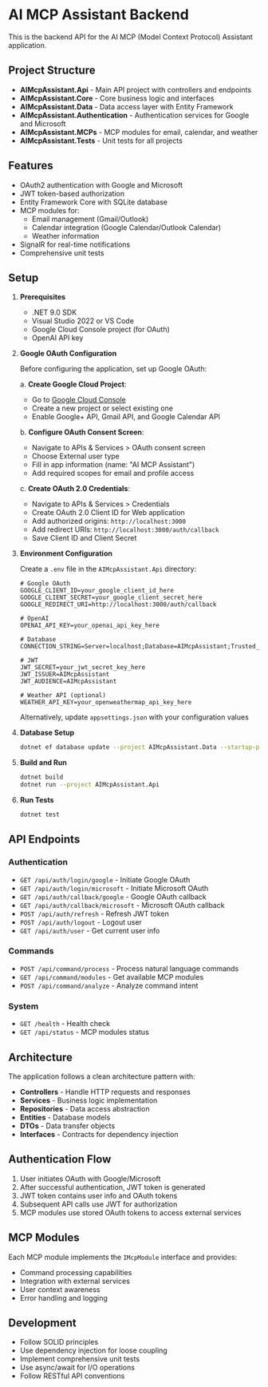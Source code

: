 # AI MCP Assistant Backend

This is the backend API for the AI MCP (Model Context Protocol) Assistant application.

## Project Structure

- **AIMcpAssistant.Api** - Main API project with controllers and endpoints
- **AIMcpAssistant.Core** - Core business logic and interfaces
- **AIMcpAssistant.Data** - Data access layer with Entity Framework
- **AIMcpAssistant.Authentication** - Authentication services for Google and Microsoft
- **AIMcpAssistant.MCPs** - MCP modules for email, calendar, and weather
- **AIMcpAssistant.Tests** - Unit tests for all projects

## Features

- OAuth2 authentication with Google and Microsoft
- JWT token-based authorization
- Entity Framework Core with SQLite database
- MCP modules for:
  - Email management (Gmail/Outlook)
  - Calendar integration (Google Calendar/Outlook Calendar)
  - Weather information
- SignalR for real-time notifications
- Comprehensive unit tests

## Setup

1. **Prerequisites**
   - .NET 9.0 SDK
   - Visual Studio 2022 or VS Code
   - Google Cloud Console project (for OAuth)
   - OpenAI API key

2. **Google OAuth Configuration**
   
   Before configuring the application, set up Google OAuth:
   
   a. **Create Google Cloud Project**:
      - Go to [Google Cloud Console](https://console.cloud.google.com/)
      - Create a new project or select existing one
      - Enable Google+ API, Gmail API, and Google Calendar API
   
   b. **Configure OAuth Consent Screen**:
      - Navigate to APIs & Services > OAuth consent screen
      - Choose External user type
      - Fill in app information (name: "AI MCP Assistant")
      - Add required scopes for email and profile access
   
   c. **Create OAuth 2.0 Credentials**:
      - Navigate to APIs & Services > Credentials
      - Create OAuth 2.0 Client ID for Web application
      - Add authorized origins: `http://localhost:3000`
      - Add redirect URIs: `http://localhost:3000/auth/callback`
      - Save Client ID and Client Secret

3. **Environment Configuration**
   
   Create a `.env` file in the `AIMcpAssistant.Api` directory:
   
   ```env
   # Google OAuth
   GOOGLE_CLIENT_ID=your_google_client_id_here
   GOOGLE_CLIENT_SECRET=your_google_client_secret_here
   GOOGLE_REDIRECT_URI=http://localhost:3000/auth/callback
   
   # OpenAI
   OPENAI_API_KEY=your_openai_api_key_here
   
   # Database
   CONNECTION_STRING=Server=localhost;Database=AIMcpAssistant;Trusted_Connection=true;
   
   # JWT
   JWT_SECRET=your_jwt_secret_key_here
   JWT_ISSUER=AIMcpAssistant
   JWT_AUDIENCE=AIMcpAssistant
   
   # Weather API (optional)
   WEATHER_API_KEY=your_openweathermap_api_key_here
   ```
   
   Alternatively, update `appsettings.json` with your configuration values

4. **Database Setup**
   ```bash
   dotnet ef database update --project AIMcpAssistant.Data --startup-project AIMcpAssistant.ApiThis module is disabled in configuration
   ```

5. **Build and Run**
   ```bash
   dotnet build
   dotnet run --project AIMcpAssistant.Api
   ```

6. **Run Tests**
   ```bash
   dotnet test
   ```

## API Endpoints

### Authentication
- `GET /api/auth/login/google` - Initiate Google OAuth
- `GET /api/auth/login/microsoft` - Initiate Microsoft OAuth
- `GET /api/auth/callback/google` - Google OAuth callback
- `GET /api/auth/callback/microsoft` - Microsoft OAuth callback
- `POST /api/auth/refresh` - Refresh JWT token
- `POST /api/auth/logout` - Logout user
- `GET /api/auth/user` - Get current user info

### Commands
- `POST /api/command/process` - Process natural language commands
- `GET /api/command/modules` - Get available MCP modules
- `POST /api/command/analyze` - Analyze command intent

### System
- `GET /health` - Health check
- `GET /api/status` - MCP modules status

## Architecture

The application follows a clean architecture pattern with:

- **Controllers** - Handle HTTP requests and responses
- **Services** - Business logic implementation
- **Repositories** - Data access abstraction
- **Entities** - Database models
- **DTOs** - Data transfer objects
- **Interfaces** - Contracts for dependency injection

## Authentication Flow

1. User initiates OAuth with Google/Microsoft
2. After successful authentication, JWT token is generated
3. JWT token contains user info and OAuth tokens
4. Subsequent API calls use JWT for authorization
5. MCP modules use stored OAuth tokens to access external services

## MCP Modules

Each MCP module implements the `IMcpModule` interface and provides:
- Command processing capabilities
- Integration with external services
- User context awareness
- Error handling and logging

## Development

- Follow SOLID principles
- Use dependency injection for loose coupling
- Implement comprehensive unit tests
- Use async/await for I/O operations
- Follow RESTful API conventions